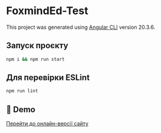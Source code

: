 # FoxmindEd-Test

This project was generated using [Angular CLI](https://github.com/angular/angular-cli) version 20.3.6.

## Запуск проєкту

```bash
npm i && npm run start
```

## Для перевірки ESLint

```bash
npm run lint
```

## 🔗 Demo

[Перейти до онлайн-версії сайту](https://danadovzh.github.io/foxmindEd-test/)


